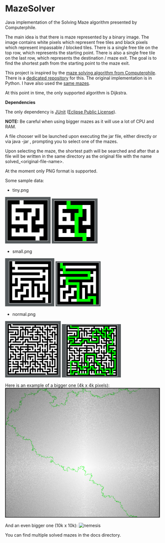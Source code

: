 # MazeSolver

Java implementation of the Solving Maze algorithm presented by Computerphile.

The main idea is that there is maze represented by a binary image.
The image contains white pixels which represent free tiles and black pixels which represent impassable / blocked tiles.
There is a single free tile on the top row, which represents the starting point.
There is also a single free tile on the last row, which represents the destination / maze exit.
The goal is to find the shortest path from the starting point to the maze exit.

This project is inspired by the [maze solving algorithm from Computerphile](https://www.youtube.com/watch?v=rop0W4QDOUI).
There is a [dedicated repository](https://github.com/mikepound/mazesolving) for this. The original implementation is in Python.
I have also used the [same mazes](https://github.com/mikepound/mazesolving/tree/master/examples).

At this point in time, the only supported algorithm is Dijkstra.

**Dependencies**

The only dependency is [JUnit](https://junit.org/junit5/) ([Eclipse Public License](https://github.com/junit-team/junit5/blob/master/LICENSE.md)).

__NOTE:__ Be careful when using bigger mazes as it will use a lot of CPU and RAM.

A file chooser will be launched upon executing the jar file, either directly or via java -jar <jar-file>, prompting you to select one of the mazes.

Upon selecting the maze, the shortest path will be searched and after that a file will be written in the same directory as the original file 
with the name solved_\<original-file-name\>.

At the moment only PNG format is supported.

Some sample data:

- tiny.png

![original](docs/images/original_tiny.png) ![solved](docs/images/solved_tiny.png)

- small.png

![original](docs/images/original_small.png) ![solved](docs/images/solved_small.png)

- normal.png

![original](docs/images/original_normal.png) ![solved](docs/images/solved_normal.png)

Here is an example of a bigger one (4k x 4k pixels):
![monster](docs/images/solved_perfect4k.png)

And an even bigger one (10k x 10k):
![nemesis](docs/images/solved_perfect10k.png)

You can find multiple solved mazes in the docs directory.
